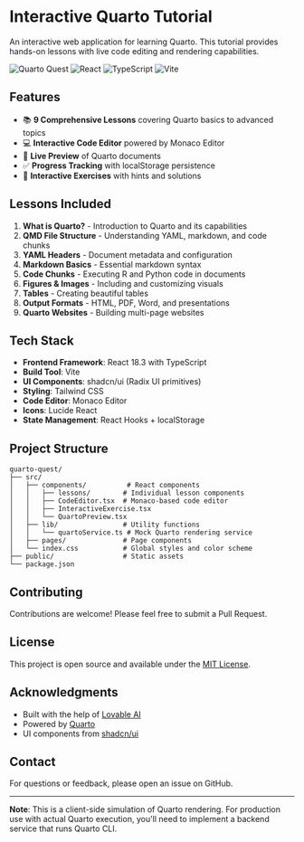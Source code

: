 # Interactive Quarto Tutorial

An interactive web application for learning Quarto. This tutorial provides hands-on lessons with live code editing and rendering capabilities.

![Quarto Quest](https://img.shields.io/badge/Built%20with-Lovable%20AI-blueviolet)
![React](https://img.shields.io/badge/React-18.3.1-blue)
![TypeScript](https://img.shields.io/badge/TypeScript-5.8.3-blue)
![Vite](https://img.shields.io/badge/Vite-5.4.19-purple)

## Features

- 📚 **9 Comprehensive Lessons** covering Quarto basics to advanced topics
- 💻 **Interactive Code Editor** powered by Monaco Editor
- 🎨 **Live Preview** of Quarto documents
- ✅ **Progress Tracking** with localStorage persistence
- 🎯 **Interactive Exercises** with hints and solutions


## Lessons Included

1. **What is Quarto?** - Introduction to Quarto and its capabilities
2. **QMD File Structure** - Understanding YAML, markdown, and code chunks
3. **YAML Headers** - Document metadata and configuration
4. **Markdown Basics** - Essential markdown syntax
5. **Code Chunks** - Executing R and Python code in documents
6. **Figures & Images** - Including and customizing visuals
7. **Tables** - Creating beautiful tables
8. **Output Formats** - HTML, PDF, Word, and presentations
9. **Quarto Websites** - Building multi-page websites

## Tech Stack

- **Frontend Framework**: React 18.3 with TypeScript
- **Build Tool**: Vite
- **UI Components**: shadcn/ui (Radix UI primitives)
- **Styling**: Tailwind CSS
- **Code Editor**: Monaco Editor
- **Icons**: Lucide React
- **State Management**: React Hooks + localStorage


## Project Structure

```
quarto-quest/
├── src/
│   ├── components/          # React components
│   │   ├── lessons/        # Individual lesson components
│   │   ├── CodeEditor.tsx  # Monaco-based code editor
│   │   ├── InteractiveExercise.tsx
│   │   └── QuartoPreview.tsx
│   ├── lib/                # Utility functions
│   │   └── quartoService.ts # Mock Quarto rendering service
│   ├── pages/              # Page components
│   └── index.css           # Global styles and color scheme
├── public/                 # Static assets
└── package.json
```

## Contributing

Contributions are welcome! Please feel free to submit a Pull Request.

## License

This project is open source and available under the [MIT License](LICENSE).

## Acknowledgments

- Built with the help of [Lovable AI](https://lovable.dev)
- Powered by [Quarto](https://quarto.org)
- UI components from [shadcn/ui](https://ui.shadcn.com)

## Contact

For questions or feedback, please open an issue on GitHub.

---

**Note**: This is a client-side simulation of Quarto rendering. For production use with actual Quarto execution, you'll need to implement a backend service that runs Quarto CLI.
